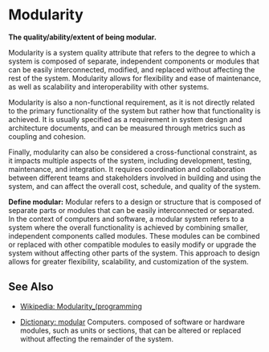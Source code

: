 # Modularity

**The quality/ability/extent of being modular.**

<span data-chatgpt-prompt="explain modularity (system quality attribute, non-functional requirement, cross-functional constraint )">

Modularity is a system quality attribute that refers to the degree to which a system is composed of separate, independent components or modules that can be easily interconnected, modified, and replaced without affecting the rest of the system. Modularity allows for flexibility and ease of maintenance, as well as scalability and interoperability with other systems.

Modularity is also a non-functional requirement, as it is not directly related to the primary functionality of the system but rather how that functionality is achieved. It is usually specified as a requirement in system design and architecture documents, and can be measured through metrics such as coupling and cohesion.

Finally, modularity can also be considered a cross-functional constraint, as it impacts multiple aspects of the system, including development, testing, maintenance, and integration. It requires coordination and collaboration between different teams and stakeholders involved in building and using the system, and can affect the overall cost, schedule, and quality of the system.

</span>

**Define modular:** <span data-chatgpt-prompt="define modular (computers and software)">Modular refers to a design or structure that is composed of separate parts or modules that can be easily interconnected or separated. In the context of computers and software, a modular system refers to a system where the overall functionality is achieved by combining smaller, independent components called modules. These modules can be combined or replaced with other compatible modules to easily modify or upgrade the system without affecting other parts of the system. This approach to design allows for greater flexibility, scalability, and customization of the system.</span>

## See Also

* [Wikipedia: Modularity_(programming](https://wikipedia.org/wiki/Modularity_(programming))

* [Dictionary: modular](https://www.dictionary.com/browse/modular) Computers. composed of software or hardware modules, such as units or sections, that can be altered or replaced without affecting the remainder of the system.
